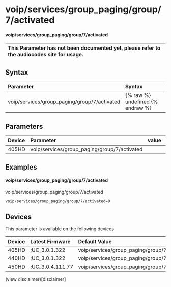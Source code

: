 ﻿---
description: voip/services/group_paging/group/7/activated
search:
    keywords: ['voip','services','group_paging','group','7','activated']
---

# voip/services/group_paging/group/7/activated

#### voip/services/group_paging/group/7/activated


| This Parameter has not been documented yet, please refer to the audiocodes site for usage.  |
| :--- |

## Syntax
| Parameter | Syntax |
| :--- | :--- |
|voip/services/group_paging/group/7/activated | {% raw %} undefined {% endraw %} |

## Parameters
|Device|Parameter|value|Description|
|:---|:---|:---|:---|
| 405HD | voip/services/group_paging/group/7/activated |  |  |

## Examples
#### voip/services/group_paging/group/7/activated

voip/services/group_paging/group/7/activated

```
voip/services/group_paging/group/7/activated=0
```

## Devices
This parameter is available on the following devices

| Device | Latest Firmware | Default Value |
|:---|:---|:---|
| 405HD | ;UC_3.0.1.322 | voip/services/group_paging/group/7/activated=0 
| 440HD | ;UC_3.0.1.322 | voip/services/group_paging/group/7/activated=0 
| 450HD | ;UC_3.0.4.111.77 | voip/services/group_paging/group/7/activated=0 

(view disclaimer)[disclaimer]
